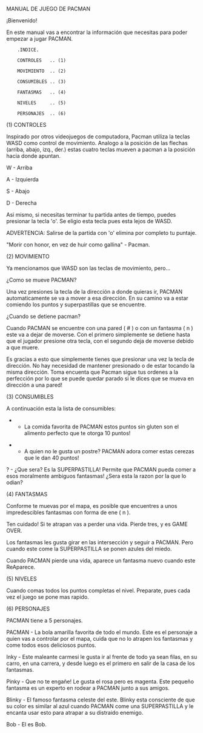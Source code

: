 MANUAL DE JUEGO DE PACMAN


¡Bienvenido!


En este manual vas a encontrar la información que necesitas 
para poder empezar a jugar PACMAN.






		.INDICE.
	
		CONTROLES 	.. (1)
	
		MOVIMIENTO 	.. (2)

		CONSUMIBLES	.. (3)

		FANTASMAS	.. (4)

		NIVELES		.. (5)

		PERSONAJES	.. (6)






(1) CONTROLES


Inspirado por otros videojuegos de computadora, Pacman utiliza
la teclas WASD como control de movimiento. Analogo a la posición
de las flechas (arriba, abajo, izq., der.) estas cuatro teclas
mueven a pacman a la posición hacia donde apuntan.

W - Arriba

A - Izquierda

S - Abajo

D - Derecha

Asi mismo, si necesitas terminar tu partida antes de tiempo, puedes
presionar la tecla 'o'. Se eligio esta tecla pues esta lejos de
WASD.

ADVERTENCIA: Salirse de la partida con 'o' elimina por completo tu
puntaje.

"Morir con honor, en vez de huir como gallina" - Pacman.



(2) MOVIMIENTO


Ya mencionamos que WASD son las teclas de movimiento, pero...

¿Como se mueve PACMAN?

Una vez presiones la tecla de la dirección a donde quieras ir,
PACMAN automaticamente se va a mover a esa dirección. En su
camino va a estar comiendo los puntos y superpastillas que se 
encuentre.

¿Cuando se detiene pacman?

Cuando PACMAN se encuentre con una pared ( # ) o con un
fantasma ( n ) este va a dejar de moverse. Con el primero
simplemente se detiene hasta que el jugador presione otra
tecla, con el segundo deja de moverse debido a que muere.

Es gracias a esto que simplemente tienes que presionar
una vez la tecla de dirección. No hay necesidad de 
mantener presionado o de estar tocando la misma dirección.
Toma encuenta que Pacman sigue tus ordenes a la perfección
por lo que se puede quedar parado si le dices que se
mueva en dirección a una pared!



(3) CONSUMIBLES


A continuación esta la lista de consumibles:


* - La comida favorita de PACMAN estos puntos sin gluten
son el alimento perfecto que te otorga 10 puntos!

+ - A quien no le gusta un postre? PACMAN adora comer
estas cerezas que le dan 40 puntos!

? - ¿Que sera? Es la SUPERPASTILLA! Permite que PACMAN
pueda comer a esos moralmente ambiguos fantasmas!
¿Sera esta la razon por la que lo odian?


(4) FANTASMAS


Conforme te muevas por el mapa, es posible que encuentres a
unos impredescibles fantasmas con forma de ene ( n ).

Ten cuidado! Si te atrapan vas a perder una vida. Pierde
tres, y es GAME OVER.

Los fantasmas les gusta girar en las intersección y
seguir a PACMAN. Pero cuando este come la SUPERPASTILLA
se ponen azules del miedo.

Cuando PACMAN pierde una vida, aparece un fantasma nuevo
cuando este ReAparece.


(5) NIVELES


Cuando comas todos los puntos completas el nivel.
Preparate, pues cada vez el juego se pone mas rapido.


(6) PERSONAJES


PACMAN tiene a 5 personajes.



PACMAN 	- La bola amarilla favorita de todo el mundo.
Este es el personaje a quien vas a controlar por el mapa,
cuida que no lo atrapen los fantasmas y come todos esos
deliciosos puntos.


Inky 	- Este maleante carmesi le gusta ir al frente de todo
ya sean filas, en su carro, en una carrera, y desde luego
es el primero en salir de la casa de los fantasmas.


Pinky 	- Que no te engañe! Le gusta el rosa pero es magenta.
Este pequeño fantasma es un experto en rodear a PACMAN
junto a sus amigos.


Blinky 	- El famoso fantasma celeste del este. Blinky
esta consciente de que su color es similar al azul cuando
PACMAN come una SUPERPASTILLA y le encanta usar esto para
atrapar a su distraido enemigo.


Bob 	- El es Bob.

